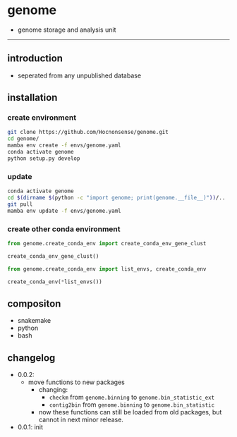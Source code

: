 <!--
 * @Date: 2022-10-10 15:01:33
 * @LastEditors: Hwrn
 * @LastEditTime: 2022-11-24 17:11:45
 * @FilePath: /genome/README.md
 * @Description:
-->
genome
===

- genome storage and analysis unit

---
## introduction
- seperated from any unpublished database

## installation
### create environment
```bash
git clone https://github.com/Hocnonsense/genome.git
cd genome/
mamba env create -f envs/genome.yaml
conda activate genome
python setup.py develop
```

### update
```bash
conda activate genome
cd $(dirname $(python -c "import genome; print(genome.__file__)"))/..
git pull
mamba env update -f envs/genome.yaml
```

### create other conda environment
```python
from genome.create_conda_env import create_conda_env_gene_clust

create_conda_env_gene_clust()

from genome.create_conda_env import list_envs, create_conda_env

create_conda_env(*list_envs())
```

## compositon
- snakemake
- python
- bash


## changelog
- 0.0.2:
    - move functions to new packages
        - changing:
            - `checkm` from `genome.binning` to `genome.bin_statistic_ext`
            - `contig2bin` from `genome.binning` to `genome.bin_statistic`
        - now these functions can still be loaded from old packages, but cannot in next minor release.
- 0.0.1: init
